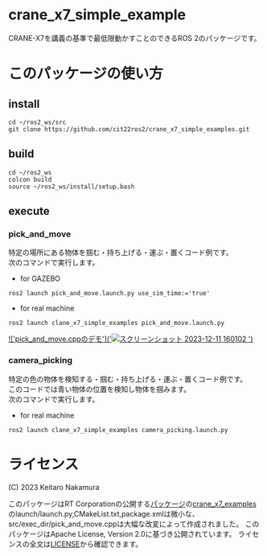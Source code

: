 # crane_x7_simple_example
CRANE-X7を講義の基準で最低限動かすことのできるROS 2のパッケージです。


# このパッケージの使い方
## install
```
cd ~/ros2_ws/src
git clone https://github.com/cit22ros2/crane_x7_simple_examples.git 
```
## build
```
cd ~/ros2_ws
colcon build
source ~/ros2_ws/install/setup.bash
```
## execute
### pick_and_move
特定の場所にある物体を掴む・持ち上げる・運ぶ・置くコード例です。  
次のコマンドで実行します。
* for GAZEBO
```
ros2 launch pick_and_move.launch.py use_sim_time:='true'
```
* for real machine
```
ros2 launch clane_x7_simple_examples pick_and_move.launch.py 
```
[!['pick_and_move.cppのデモ']('![スクリーンショット 2023-12-11 160102](https://github.com/cit22ros2/crane_x7_simple_examples/assets/79034190/ad018b61-cf41-47fd-98b9-6d7f46474003)
')]('https://youtu.be/mTcFaEJwO1E')

### camera_picking
特定の色の物体を検知する・掴む・持ち上げる・運ぶ・置くコード例です。  
このコードでは青い物体の位置を検知し物体を掴みます。  
次のコマンドで実行します。
* for real machine
```
ros2 launch clane_x7_simple_examples camera_picking.launch.py
```

# ライセンス
(C) 2023 Keitaro Nakamura

このパッケージはRT Corporationの公開する[パッケージ](https://github.com/rt-net/crane_x7_ros/tree/ros2)の[crane_x7_examples](https://github.com/rt-net/crane_x7_ros/tree/ros2/crane_x7_examples)のlaunch/launch.py,CMakeList.txt,package.xmlは微小な、src/exec_dir/pick_and_move.cppは大幅な改変によって作成されました。
このパッケージはApache License, Version 2.0に基づき公開されています。
ライセンスの全文は[LICENSE](./LICENSE)から確認できます。
